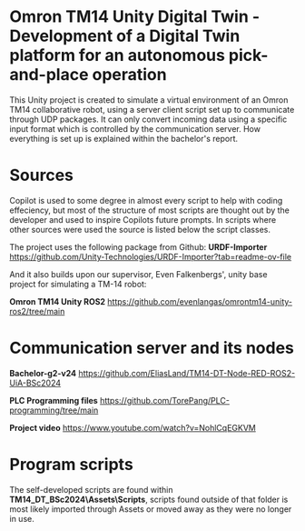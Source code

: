 # Omron TM14 Unity Digital Twin - Development of a Digital Twin platform for an autonomous pick-and-place operation
This Unity project is created to simulate a virtual environment of an Omron TM14 collaborative robot, using a server client script set up to communicate through UDP packages. It can only convert incoming data using a specific input format which is controlled by the communication server. How everything is set up is explained within the bachelor's report.

# Sources
Copilot is used to some degree in almost every script to help with coding effeciency, but most of the structure of most scripts are thought out by the developer and used to inspire Copilots future prompts. In scripts where other sources were used the source is listed below the script classes.

The project uses the following package from Github:
**URDF-Importer**
https://github.com/Unity-Technologies/URDF-Importer?tab=readme-ov-file

And it also builds upon our supervisor, Even Falkenbergs', unity base project for simulating a TM-14 robot: 

**Omron TM14 Unity ROS2**
https://github.com/evenlangas/omrontm14-unity-ros2/tree/main

# Communication server and its nodes
**Bachelor-g2-v24**
https://github.com/EliasLand/TM14-DT-Node-RED-ROS2-UiA-BSc2024

**PLC Programming files**
https://github.com/TorePang/PLC-programming/tree/main

**Project video**
https://www.youtube.com/watch?v=NohlCqEGKVM

# Program scripts
The self-developed scripts are found within **TM14_DT_BSc2024\Assets\Scripts**, scripts found outside of that folder is most likely imported through Assets or moved away as they were no longer in use.
